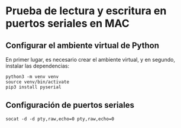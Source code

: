 # Prueba de lectura y escritura en puertos seriales en MAC

## Configurar el ambiente virtual de Python

En primer lugar, es necesario crear el ambiente virtual, y en segundo, instalar las dependencias:

```console
python3 -m venv venv
source venv/bin/activate
pip3 install pyserial
```

## Configuración de puertos seriales

```console
socat -d -d pty,raw,echo=0 pty,raw,echo=0
```
